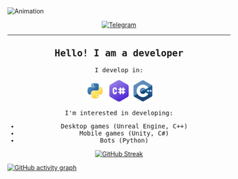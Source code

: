 <img src="https://media2.giphy.com/media/bMyW51TS3QVVIPulMG/giphy.gif?cid=6c09b95287bj7rj2v93ecrn3166y6fah0res9fj1dqt6qkae&ep=v1_internal_gif_by_id&rid=giphy.gif&ct=g" alt="Animation" width="300" height="150">

<p align="center">
  <a href="https://t.me/foxkk1">
    <img src="https://img.shields.io/badge/Telegram-Join%20Me!-blue.svg?style=for-the-badge&logo=telegram&logoColor=white" alt="Telegram">
  </a>
</p>

<hr>

<h2 align="center" style="font-family: 'Roboto Mono', monospace;">Hello! I am a developer</h2>

<p align="center" style="font-family: 'Roboto Mono', monospace;">
  I develop in:
</p>

<p align="center">
  <img src="https://raw.githubusercontent.com/github/explore/80688e429a7d4ef2fca1e82350fe8e3517d3494d/topics/python/python.png" alt="Python" width="50" height="50">
  <img src="https://raw.githubusercontent.com/github/explore/80688e429a7d4ef2fca1e82350fe8e3517d3494d/topics/csharp/csharp.png" alt="C#" width="50" height="50">
  <img src="https://raw.githubusercontent.com/github/explore/7f31f16a176a49233a2ac1b29c62d7b35f8d8d6b/topics/cpp/cpp.png" alt="C++" width="50" height="50">
</p>

<p align="center" style="font-family: 'Roboto Mono', monospace;">
  I'm interested in developing:
</p>

<ul style="font-family: 'Roboto Mono', monospace; text-align: center;">
  <li>Desktop games (Unreal Engine, C++)</li>
  <li>Mobile games (Unity, C#)</li>
  <li>Bots (Python)</li>
</ul>

<p align="center">
  <a href="https://git.io/streak-stats"><img src="https://streak-stats.demolab.com?user=FoxikkS&theme=dark" alt="GitHub Streak" /></a>
</p>
<a href="https://github.com/ashutosh00710/github-readme-activity-graph">
  <img src="https://github-readme-activity-graph.vercel.app/graph?username=FoxikkS&bg_color=000000&color=00ff00&line=00ff00&point=00ff00&area=true&hide_border=true" alt="GitHub activity graph" />
</a>

